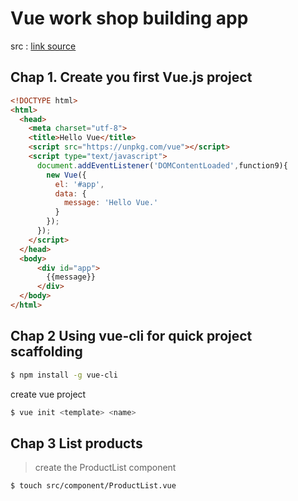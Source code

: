 # Vue work shop building app

src : [link source](https://jayway.github.io/vue-js-workshop/docs)

## Chap 1. Create you first Vue.js project

```html
<!DOCTYPE html>
<html>
  <head>
    <meta charset="utf-8">
    <title>Hello Vue</title>
    <script src="https://unpkg.com/vue"></script>
    <script type="text/javascript">
      document.addEventListener('DOMContentLoaded',function9){
        new Vue({
          el: '#app',
          data: {
            message: 'Hello Vue.'
          }
        });
      });
    </script>
  </head>
  <body>
      <div id="app">
        {{message}}
      </div>
  </body>
</html>
```

## Chap 2 Using vue-cli for quick project scaffolding

```sh
$ npm install -g vue-cli
```
create vue project
```sh
$ vue init <template> <name>
```

## Chap 3 List products

> create the ProductList component

```sh
$ touch src/component/ProductList.vue
```

